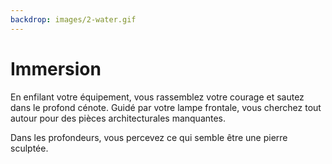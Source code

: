 ```yaml
---
backdrop: images/2-water.gif
---
```


# Immersion

En enfilant votre équipement, vous rassemblez votre courage et sautez dans le profond cénote. Guidé par votre lampe frontale, vous cherchez tout autour pour des pièces architecturales manquantes.

Dans les profondeurs, vous percevez ce qui semble être une pierre sculptée.

<Item id="13" />

<Page url="378" instructions="Lorsque vous saisissez la pierre, elle se brise en plusieurs morceaux." condition="13" action="Ramasser les morceaux et retourner à la surface" />
